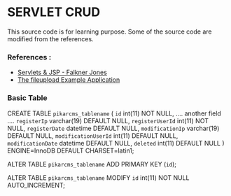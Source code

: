 # SERVLET CRUD 
This source code is for learning purpose. Some of the source code are modified from the references. 

### References : 
- [Servlets & JSP - Falkner Jones](http://java.cnam.fr/iagl/biblio/Serlvets%20&%20JSP%20-%20Falkner%20Jones.pdf)
- [The fileupload Example Application](https://docs.oracle.com/javaee/6/tutorial/doc/glraq.html)

### Basic Table 
CREATE TABLE `pikarcms_tablename` (
  `id` int(11) NOT NULL,
  .... another field .... 
  `registerIp` varchar(19) DEFAULT NULL,
  `registerUserId` int(11) NOT NULL,
  `registerDate` datetime DEFAULT NULL,
  `modificationIp` varchar(19) DEFAULT NULL,
  `modificationUserId` int(11) DEFAULT NULL,
  `modificationDate` datetime DEFAULT NULL,
  `deleted` int(11) DEFAULT NULL
) ENGINE=InnoDB DEFAULT CHARSET=latin1;

ALTER TABLE `pikarcms_tablename`
  ADD PRIMARY KEY (`id`);

ALTER TABLE `pikarcms_tablename`
  MODIFY `id` int(11) NOT NULL AUTO_INCREMENT;